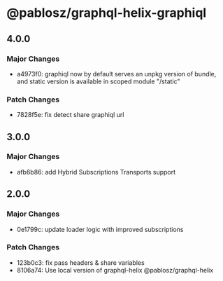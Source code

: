 # @pablosz/graphql-helix-graphiql

## 4.0.0

### Major Changes

- a4973f0: graphiql now by default serves an unpkg version of bundle, and static version is available in scoped module "/static"

### Patch Changes

- 7828f5e: fix detect share graphiql url

## 3.0.0

### Major Changes

- afb6b86: add Hybrid Subscriptions Transports support

## 2.0.0

### Major Changes

- 0e1799c: update loader logic with improved subscriptions

### Patch Changes

- 123b0c3: fix pass headers & share variables
- 8106a74: Use local version of graphql-helix @pablosz/graphql-helix
